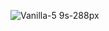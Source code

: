 

![Vanilla-5 9s-288px](https://github.com/oskccy/oskccy/assets/118501673/6b47aa7a-b905-485c-9e90-9500c23c5c85)
